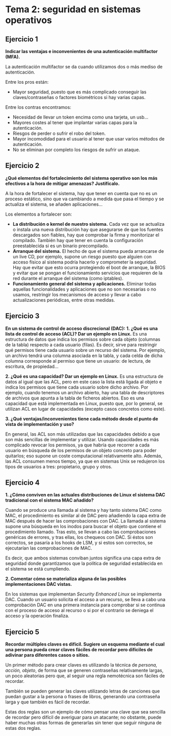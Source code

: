 # Tema 2: seguridad en sistemas operativos

## Ejercicio 1
**Indicar las ventajas e inconvenientes de una autenticación multifactor (MFA).**

La autenticación multifactor se da cuando utilizamos dos o más mediso de autenticación.

Entre los pros están:
* Mayor seguridad, puesto que es más complicado conseguir las claves/contraseñas
o factores biométricos si hay varias capas.

Entre los contras encontramos:
* Necesidad de llevar un token encima como una tarjeta, un usb...
* Mayores costes al tener que implantar varias capas para la autenticación.
* Riesgos de perder o sufrir el robo del token.
* Mayor incomodidad para el usuario al tener que usar varios métodos de
autenticación.
* No se eliminan por completo los riesgos de sufrir un ataque.

## Ejercicio 2
**¿Qué elementos del fortalecimiento del sistema operativo son los más efectivos
a la hora de mitigar amenazas? Justifícalo.**

A la hora de fortalecer el sistema, hay que tener en cuenta que no es un proceso
estático, sino que va cambiando a medida que pasa el tiempo y se actualiza el
sistema, se añaden aplicaciones...

Los elementos a fortalecer son:

* **La distribución o kernel de nuestro sistema.** Cada vez que se actualiza o
instala una nueva distribución hay que asegurarse de que los fuentes descargados
son fiables, hay que comprobar la firma y monitorizar el compilado. También hay
que tener en cuenta la configuración preestablecida si es un binario precompilado.
* **Arranque del sistema.** El hecho de que el sistema pueda arrancarse de un
live CD, por ejemplo, supone un riesgo puesto que alguien con acceso físico al
sistema podría hacerlo y comprometer la seguridad. Hay que evitar que esto ocurra
protegiendo el boot de arranque, la BIOS y evitar que se pongan el funcionamiento
servicios que requieren de la red durante el arranque del sistema (como iptables).
* **Funcionamiento general del sistema  y aplicaciones.** Eliminar todas aquellas
funcionalidades y aplicaciones que no son necesarias o no usamos, restringir los
mecanismos de acceso y llevar a cabo actualizaciones periódicas, entre otras
medidas.

## Ejercicio 3
**En un sistema de control de acceso discrecional (DAC):**
**1. ¿Qué es una lista de control de acceso (ACL)? Dar un ejemplo en Linux.**
Es una estructura de datos que indica los permisos sobre cada objeto (columnas
de la tabla) respecto a cada usuario (filas). Es decir, sirve para restringir qué
permisos tiene cada usuario sobre un recurso del sistema. Por ejemplo, un archivo
tendrá una columna asociada en la tabla, y cada celda de dicha columna corresponde
al permiso que tiene un usuario: de lectura, de escritura, de propiedad...

**2. ¿Qué es una capacidad? Dar un ejemplo en Linux.**
Es una estructura de datos al igual que las ACL, pero en este caso la lista está
ligada al objeto e indica los permisos que tiene cada usuario sobre dicho archivo.
Por ejemplo, cuando tenemos un archivo abierto, hay una tabla de descriptores de
archivos que apunta a la tabla de ficheros abiertos. Eso es una capacidad que
está implementada en Linux, puesto que, por lo general, se utilizan ACL en lugar
de capacidades (excepto casos concretos como este).

**3. ¿Qué ventajas/inconvenientes tiene cada método desde el punto de vista de
implementación y uso?**

En general, las ACL son más utilizadas que las capacidades debido a que son más
sencillas de implementar y utilizar. Usando capacidades es más complicado revocar
los permisos, ya que habría que recorrer a cada usuario en búsqueda de los permisos
de un objeto concreto para poder quitarlos; eso supone un coste computacional
relativamente alto. Además, las ACL consumen menos tiempo, ya que en sistemas
Unix se redujeron los tipos de usuarios a tres: propietario, grupo y otros.

## Ejercicio 4
**1. ¿Cómo conviven en las actuales distribuciones de Linux el sistema DAC
tradicional con el sistema MAC añadido?**

Cuando se produce una llamada al sistema y hay tanto sistema DAC como MAC, el
procedimiento es similar al de DAC pero añadiendo la capa extra de MAC después de
hacer las comprobaciones con DAC. La llamada al sistema supone una búsqueda en
los inodos para buscar el objeto que contiene el procedimiento llamado. Tras esto,
se llevan a cabo las comprobaciones genéricas de errores, y tras ellas, los
chequeos con DAC. Si éstos son correctos, se pasaría a los hooks de LSM, y si estos
son correctos, se ejecutarían las comprobaciones de MAC.

Es decir, que ambos sistemas conviban juntos significa una capa extra de seguridad
donde garantizamos que la política de seguridad establecida en el sistema se
está cumpliendo.

**2. Comentar cómo se materializa alguna de las posibles implementaciones DAC
vistas.**

En los sistemas que implementan *Security Enhanced Linux* se implementa DAC. Cuando
un usuario solicita el acceso a un recurso, se lleva a cabo una comprobación DAC
en una primera instancia para comprobar si se continua con el proceso de acceso
al recurso o si por el contrario se deniega el acceso y la operación finaliza.

## Ejercicio 5
**Recordar múltiples claves es difícil. Sugiere un esquema mediante el cual una
persona pueda crear claves fáciles de recordar pero difíciles de adivinar para
diferentes casos o sitios.**

Un primer método para crear claves es utilizando la técnica de *persona, acción,
objeto*, de forma que se generen contraseñas relativamente largas, un poco
aleatorias pero que, al seguir una regla nemotécnica son fáciles de recordar.

También se pueden generar las claves utilizando letras de canciones que puedan
gustar a la persona o frases de libros, generando una contraseña larga y que
también es fácil de recordar.

Estas dos reglas son un ejemplo de cómo pensar una clave que sea sencilla de
recordar pero difícil de averiguar para un atacante; no obstante, puede haber
muchas otras formas de generarlas sin tener que seguir ninguna de estas dos
reglas.
